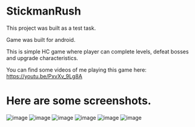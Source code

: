 # StickmanRush
This project was built as a test task.

Game was built for android.

This is simple HC game where player can complete levels, defeat bosses and upgrade characteristics.

You can find some videos of me playing this game here: https://youtu.be/PxvXv_9Lg8A 

# Here are some screenshots.
![image](https://github.com/Dobrotskyi/StickmanRush/assets/118120050/e7c4b63d-a27a-4b0d-8344-f14f65322be2)
![image](https://github.com/Dobrotskyi/StickmanRush/assets/118120050/08b86ffd-1466-4a23-957f-dbd4ec8ceb2c)
![image](https://github.com/Dobrotskyi/StickmanRush/assets/118120050/567967d0-f2a5-495e-bfd7-73194bee7077)
![image](https://github.com/Dobrotskyi/StickmanRush/assets/118120050/103b8dfe-0a30-4234-9974-94385453e752)
![image](https://github.com/Dobrotskyi/StickmanRush/assets/118120050/64c7241f-076e-4ee4-a06a-bf695e568f78)
![image](https://github.com/Dobrotskyi/StickmanRush/assets/118120050/3a2c72ef-6813-496f-afb7-8534fc1ae1d2)





